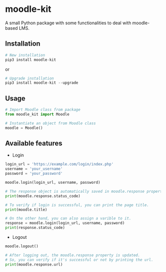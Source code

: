 # moodle-kit
A small Python package with some functionalities to deal with moodle-based LMS.


## Installation

```python
# New installation
pip3 install moodle-kit
```
or

```python
# Upgrade installation
pip3 install moodle-kit --upgrade
```

## Usage

```python
# Import Moodle class from package
from moodle_kit import Moodle

# Instantiate an object from Moodle class
moodle = Moodle()
```

## Available features

* Login 
```python
login_url = 'https://example.com/login/index.php'
username = 'your_username'
password = 'your_password'

moodle.login(login_url, username, password)

# The response object is automatically saved in moodle.response property.So you can check the status code this way.
print(moodle.response.status_code)

# To verify if login is successful, you can print the page title.
print(moodle.title)

# On the other hand, you can also assign a varible to it.
response = moodle.login(login_url, username, password)
print(response.status_code)
```

* Logout
```python
moodle.logout()

# After logging out, the moodle.response property is updated. 
# So, you can verify if it's successful or not by printing the url.
print(moodle.response.url)
```
